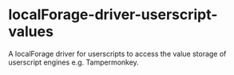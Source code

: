 # localForage-driver-userscript-values
A localForage driver for userscripts to access the value storage of userscript engines e.g. Tampermonkey.
